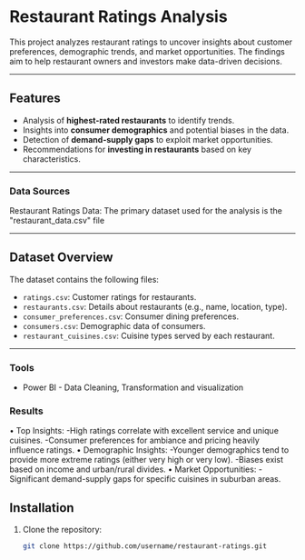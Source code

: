 # Restaurant Ratings Analysis

This project analyzes restaurant ratings to uncover insights about customer preferences, demographic trends, and market opportunities. The findings aim to help restaurant owners and investors make data-driven decisions.

---

## Features
- Analysis of **highest-rated restaurants** to identify trends.
- Insights into **consumer demographics** and potential biases in the data.
- Detection of **demand-supply gaps** to exploit market opportunities.
- Recommendations for **investing in restaurants** based on key characteristics.

---

### Data Sources
Restaurant Ratings Data: The primary dataset used for the analysis is the "restaurant_data.csv" file   

---

## Dataset Overview
The dataset contains the following files:
- `ratings.csv`: Customer ratings for restaurants.
- `restaurants.csv`: Details about restaurants (e.g., name, location, type).
- `consumer_preferences.csv`: Consumer dining preferences.
- `consumers.csv`: Demographic data of consumers.
- `restaurant_cuisines.csv`: Cuisine types served by each restaurant.

---

### Tools
- Power BI - Data Cleaning, Transformation and visualization

### Results
•	Top Insights:
-High ratings correlate with excellent service and unique cuisines.
-Consumer preferences for ambiance and pricing heavily influence ratings.
•	Demographic Insights:
-Younger demographics tend to provide more extreme ratings (either very high or very low).
-Biases exist based on income and urban/rural divides.
•	Market Opportunities:
-Significant demand-supply gaps for specific cuisines in suburban areas.


## Installation

1. Clone the repository:
   ```bash
   git clone https://github.com/username/restaurant-ratings.git
